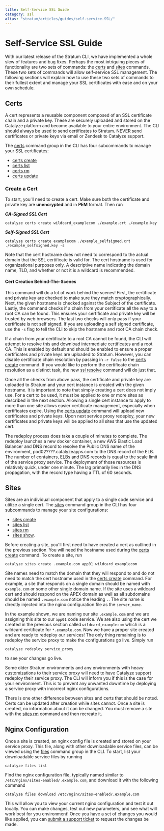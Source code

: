 ```yaml
---
title: Self-Service SSL Guide
category: ssl
alias: "stratum/articles/guides/self-service-SSL/"
---
```


# Self-Service SSL Guide

With our latest release of the Stratum CLI, we have implemented a whole slew of features and bug fixes. Perhaps the most intriguing pieces of functionality are two sets of commands: the [certs](/paas/paas-cli-reference#certs) and [sites](/paas/paas-cli-reference#sites) commands. These two sets of commands will allow self-service SSL management. The following sections will explain how to use these two sets of commands to their fullest extent and manage your SSL certificates with ease and on your own schedule.

## Certs

A cert represents a reusable component composed of an SSL certificate chain and a private key. These are securely uploaded and stored on the Catalyze platform and become available to your entire environment.  The CLI should always be used to send certificates to Stratum.  NEVER send certificates or private keys via email or Zendesk to Catalyze support.

The [certs](/paas/paas-cli-reference#certs) command group in the CLI has four subcommands to manage your SSL certificates:

- [certs create](/paas/paas-cli-reference#certs-create)
- [certs list](/paas/paas-cli-reference#certs-list)
- [certs rm](/paas/paas-cli-reference#certs-rm)
- [certs update](/paas/paas-cli-reference#certs-update)

### Create a Cert

To start, you'll need to create a cert. Make sure both the certificate and private key are **unencrypted** and in **PEM** format. Then run

***CA-Signed SSL Cert***
```
catalyze certs create wildcard_examplecom ./example.crt ./example.key
```

***Self-Signed SSL Cert***
```
catalyze certs create examplecom ./example_selfsigned.crt ./example_selfsigned.key -s
```

Note that the cert hostname does not need to correspond to the actual domain that the SSL certificate is valid for. The cert hostname is used for organizational purposes only. A descriptive name indicating the domain name, TLD, and whether or not it is a wildcard is recommended.

#### Cert Creation Behind-The-Scenes

This command will do a lot of work behind the scenes! First, the certificate and private key are checked to make sure they match cryptographically. Next, the given hostname is checked against the Subject of the certificate. Lastly, the command checks if a chain from your certificate all the way to a root CA can be found. This ensures your certificate and private key will be trusted by web browsers. The last two checks will only pass if your certificate is not self signed. If you are uploading a self signed certificate, use the `-s` flag to tell the CLI to skip the hostname and root CA chain check.

If a chain from your certificate to a root CA cannot be found, the CLI will attempt to resolve this and download intermediate certificates and a root CA. This is enabled by default and should be enabled to ensure a proper certificates and private keys are uploaded to Stratum. However, you can disable certificate chain resolution by passing in `-r false` to the [certs create](/paas/paas-cli-reference#certs-create) command. If you would like to perform the certificate chain resolution as a distinct task, the new [ssl resolve](/paas/paas-cli-reference#ssl-resolve) command will do just that.

Once all the checks from above pass, the certificate and private key are uploaded to Stratum and your cert instance is created with the given hostname. It is important to note that simply creating a cert does not imply use. For a cert to be used, it must be applied to one or more sites as described in the next section. Allowing a single cert instance to apply to more than one site allows easier certificate management, especially when certificates expire. Using the [certs update](/paas/paas-cli-reference#certs-update) command will upload new certificates and private keys. Upon next service proxy redeploy, your new certificates and private keys will be applied to all sites that use the updated cert.

The redeploy process does take a couple of minutes to complete.  The redeploy launches a new docker container, a new AWS Elastic Load Balancer and DNS record to resolve the Public DNS name of the environment, pod02????.catalyzeapps.com to the DNS record of the ELB. The number of containers, ELBs and DNS records is equal to the scale limit of the service proxy service. The deployment of those resources is relatively quick, under one minute. The lag primarily lies in the DNS propagation, with the record type having a TTL of 60 seconds.

## Sites

Sites are an individual component that apply to a single code service and utilize a single cert. The [sites](/paas/paas-cli-reference#sites) command group in the CLI has four subcommands to manage your site configurations:
- [sites create](/paas/paas-cli-reference#sites-create)
- [sites list](/paas/paas-cli-reference#sites-list)
- [sites rm](/paas/paas-cli-reference#sites-rm)
- [sites show](/paas/paas-cli-reference#sites-show).

Before creating a site, you'll first need to have created a cert as outlined in the previous section. You will need the hostname used during the [certs create](/paas/paas-cli-reference#certs-create) command. To create a site, run

```
catalyze sites create .example.com app01 wildcard_examplecom
```

Site names need to match the domain that they will respond to and do not need to match the cert hostname used in the [certs create](/paas/paas-cli-reference#certs-create) command. For example, a site that responds on a single domain should be named with `example.com` or some other single domain name. If the site uses a wildcard cert and should respond on the APEX domain as well as all subdomains should be named `.example.com` notice the leading `.`. The site name is directly injected into the nginx configuration file as the `server_name`.

In the example shown, we are naming our site `.example.com` and we are assigning this site to our `app01` code service. We are also using the cert we created in the previous section called `wildcard_examplecom` which is a wildcard certificate for `*.example.com`. Now we have a proper site created and are ready to redeploy our services! The only thing remaining is to redeploy the service proxy to make the configurations go live. Simply run

```
catalyze redeploy service_proxy
```

to see your changes go live.

Some older Stratum environments and any environments with heavy customizations to their service proxy will need to have Catalyze support redeploy their service proxy.  The CLI will inform you if this is the case for your environment.  This is to prevent any unwanted downtime by deploying a service proxy with incorrect nginx configurations.

There is one other difference between sites and certs that should be noted. Certs can be updated after creation while sites cannot. Once a site is created, no information about it can be changed. You must remove a site with the [sites rm](/paas/paas-cli-reference#sites-rm) command and then recreate it.

## Nginx Configuration

Once a site is created, an nginx config file is created and stored on your service proxy. This file, along with other downloadable service files, can be viewed using the [files](/paas/paas-cli-reference#files) command group in the CLI. To start, list your downloadable service files by running

```
catalyze files list
```

Find the nginx configuration file, typically named similar to `/etc/nginx/sites-enabled/.example.com`, and download it with the following command

```
catalyze files download /etc/nginx/sites-enabled/.example.com
```

This will allow you to view your current nginx configuration and test it out locally. You can make changes, test out new parameters, and see what will work best for you environment! Once you have a set of changes you would like applied, you can [submit a support ticket](https://catalyzeio.zendesk.com/) to request the changes be made.

